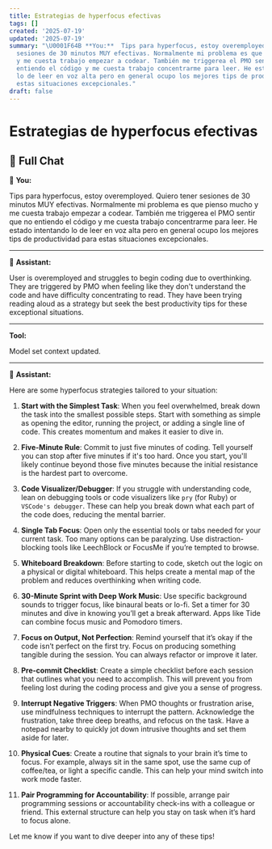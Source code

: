 ```yaml
---
title: Estrategias de hyperfocus efectivas
tags: []
created: '2025-07-19'
updated: '2025-07-19'
summary: "\U0001F64B **You:**  Tips para hyperfocus, estoy overemployed. Quiero tener
  sesiones de 30 minutos MUY efectivas. Normalmente mi problema es que pienso mucho
  y me cuesta trabajo empezar a codear. También me triggerea el PMO sentir que no
  entiendo el código y me cuesta trabajo concentrarme para leer. He estado intentando
  lo de leer en voz alta pero en general ocupo los mejores tips de productividad para
  estas situaciones excepcionales."
draft: false
---
```


# Estrategias de hyperfocus efectivas

## 🧠 Full Chat

🙋 **You:**

Tips para hyperfocus, estoy overemployed. Quiero tener sesiones de 30 minutos MUY efectivas. Normalmente mi problema es que pienso mucho y me cuesta trabajo empezar a codear. También me triggerea el PMO sentir que no entiendo el código y me cuesta trabajo concentrarme para leer. He estado intentando lo de leer en voz alta pero en general ocupo los mejores tips de productividad para estas situaciones excepcionales.

---

🤖 **Assistant:**

User is overemployed and struggles to begin coding due to overthinking. They are triggered by PMO when feeling like they don't understand the code and have difficulty concentrating to read. They have been trying reading aloud as a strategy but seek the best productivity tips for these exceptional situations.

---

**Tool:**

Model set context updated.

---

🤖 **Assistant:**

Here are some hyperfocus strategies tailored to your situation:

1. **Start with the Simplest Task**: When you feel overwhelmed, break down the task into the smallest possible steps. Start with something as simple as opening the editor, running the project, or adding a single line of code. This creates momentum and makes it easier to dive in.

2. **Five-Minute Rule**: Commit to just five minutes of coding. Tell yourself you can stop after five minutes if it's too hard. Once you start, you'll likely continue beyond those five minutes because the initial resistance is the hardest part to overcome.

3. **Code Visualizer/Debugger**: If you struggle with understanding code, lean on debugging tools or code visualizers like `pry` (for Ruby) or `VSCode's debugger`. These can help you break down what each part of the code does, reducing the mental barrier.

4. **Single Tab Focus**: Open only the essential tools or tabs needed for your current task. Too many options can be paralyzing. Use distraction-blocking tools like LeechBlock or FocusMe if you’re tempted to browse.

5. **Whiteboard Breakdown**: Before starting to code, sketch out the logic on a physical or digital whiteboard. This helps create a mental map of the problem and reduces overthinking when writing code.

6. **30-Minute Sprint with Deep Work Music**: Use specific background sounds to trigger focus, like binaural beats or lo-fi. Set a timer for 30 minutes and dive in knowing you’ll get a break afterward. Apps like Tide can combine focus music and Pomodoro timers.

7. **Focus on Output, Not Perfection**: Remind yourself that it’s okay if the code isn’t perfect on the first try. Focus on producing something tangible during the session. You can always refactor or improve it later.

8. **Pre-commit Checklist**: Create a simple checklist before each session that outlines what you need to accomplish. This will prevent you from feeling lost during the coding process and give you a sense of progress.

9. **Interrupt Negative Triggers**: When PMO thoughts or frustration arise, use mindfulness techniques to interrupt the pattern. Acknowledge the frustration, take three deep breaths, and refocus on the task. Have a notepad nearby to quickly jot down intrusive thoughts and set them aside for later.

10. **Physical Cues**: Create a routine that signals to your brain it’s time to focus. For example, always sit in the same spot, use the same cup of coffee/tea, or light a specific candle. This can help your mind switch into work mode faster.

11. **Pair Programming for Accountability**: If possible, arrange pair programming sessions or accountability check-ins with a colleague or friend. This external structure can help you stay on task when it’s hard to focus alone.

Let me know if you want to dive deeper into any of these tips!